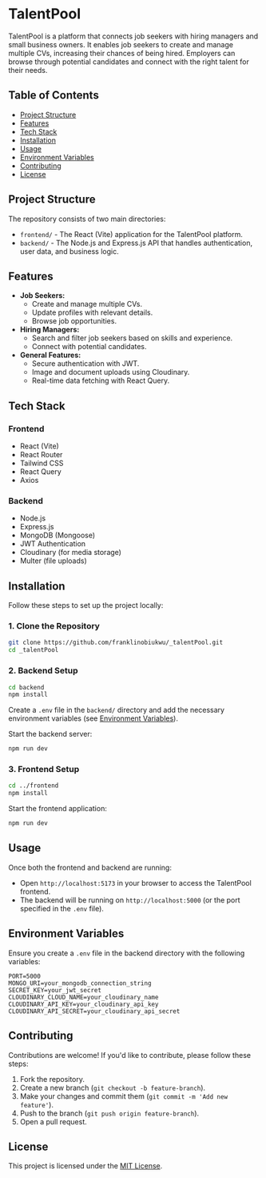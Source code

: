 # TalentPool

TalentPool is a platform that connects job seekers with hiring managers and small business owners. It enables job seekers to create and manage multiple CVs, increasing their chances of being hired. Employers can browse through potential candidates and connect with the right talent for their needs.

## Table of Contents
- [Project Structure](#project-structure)
- [Features](#features)
- [Tech Stack](#tech-stack)
- [Installation](#installation)
- [Usage](#usage)
- [Environment Variables](#environment-variables)
- [Contributing](#contributing)
- [License](#license)

## Project Structure
The repository consists of two main directories:

- `frontend/` - The React (Vite) application for the TalentPool platform.
- `backend/` - The Node.js and Express.js API that handles authentication, user data, and business logic.

## Features
- **Job Seekers:**
  - Create and manage multiple CVs.
  - Update profiles with relevant details.
  - Browse job opportunities.
- **Hiring Managers:**
  - Search and filter job seekers based on skills and experience.
  - Connect with potential candidates.
- **General Features:**
  - Secure authentication with JWT.
  - Image and document uploads using Cloudinary.
  - Real-time data fetching with React Query.

## Tech Stack
### Frontend
- React (Vite)
- React Router
- Tailwind CSS
- React Query
- Axios

### Backend
- Node.js
- Express.js
- MongoDB (Mongoose)
- JWT Authentication
- Cloudinary (for media storage)
- Multer (file uploads)

## Installation
Follow these steps to set up the project locally:

### 1. Clone the Repository
```sh
git clone https://github.com/franklinobiukwu/_talentPool.git
cd _talentPool
```

### 2. Backend Setup
```sh
cd backend
npm install
```
Create a `.env` file in the `backend/` directory and add the necessary environment variables (see [Environment Variables](#environment-variables)).

Start the backend server:
```sh
npm run dev
```

### 3. Frontend Setup
```sh
cd ../frontend
npm install
```
Start the frontend application:
```sh
npm run dev
```

## Usage
Once both the frontend and backend are running:
- Open `http://localhost:5173` in your browser to access the TalentPool frontend.
- The backend will be running on `http://localhost:5000` (or the port specified in the `.env` file).

## Environment Variables
Ensure you create a `.env` file in the backend directory with the following variables:
```
PORT=5000
MONGO_URI=your_mongodb_connection_string
SECRET_KEY=your_jwt_secret
CLOUDINARY_CLOUD_NAME=your_cloudinary_name
CLOUDINARY_API_KEY=your_cloudinary_api_key
CLOUDINARY_API_SECRET=your_cloudinary_api_secret
```

## Contributing
Contributions are welcome! If you'd like to contribute, please follow these steps:
1. Fork the repository.
2. Create a new branch (`git checkout -b feature-branch`).
3. Make your changes and commit them (`git commit -m 'Add new feature'`).
4. Push to the branch (`git push origin feature-branch`).
5. Open a pull request.

## License
This project is licensed under the [MIT License](LICENSE).


